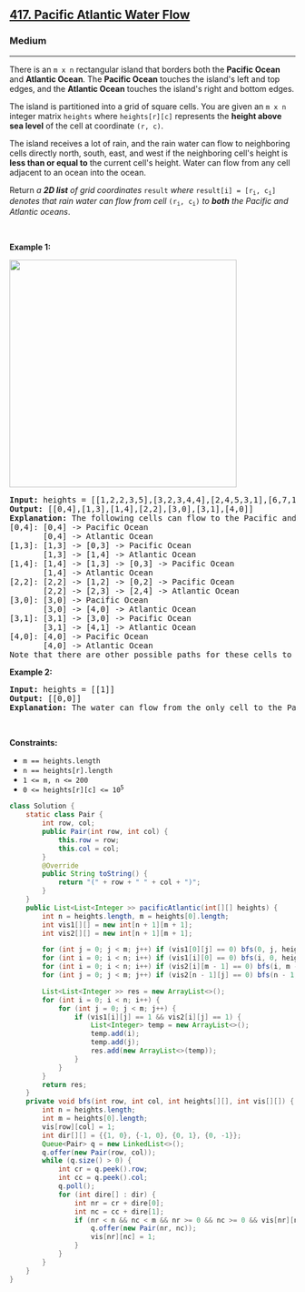 <h2><a href="https://leetcode.com/problems/pacific-atlantic-water-flow">417. Pacific Atlantic Water Flow</a></h2><h3>Medium</h3><hr><p>There is an <code>m x n</code> rectangular island that borders both the <strong>Pacific Ocean</strong> and <strong>Atlantic Ocean</strong>. The <strong>Pacific Ocean</strong> touches the island&#39;s left and top edges, and the <strong>Atlantic Ocean</strong> touches the island&#39;s right and bottom edges.</p>

<p>The island is partitioned into a grid of square cells. You are given an <code>m x n</code> integer matrix <code>heights</code> where <code>heights[r][c]</code> represents the <strong>height above sea level</strong> of the cell at coordinate <code>(r, c)</code>.</p>

<p>The island receives a lot of rain, and the rain water can flow to neighboring cells directly north, south, east, and west if the neighboring cell&#39;s height is <strong>less than or equal to</strong> the current cell&#39;s height. Water can flow from any cell adjacent to an ocean into the ocean.</p>

<p>Return <em>a <strong>2D list</strong> of grid coordinates </em><code>result</code><em> where </em><code>result[i] = [r<sub>i</sub>, c<sub>i</sub>]</code><em> denotes that rain water can flow from cell </em><code>(r<sub>i</sub>, c<sub>i</sub>)</code><em> to <strong>both</strong> the Pacific and Atlantic oceans</em>.</p>

<p>&nbsp;</p>
<p><strong class="example">Example 1:</strong></p>
<img alt="" src="https://assets.leetcode.com/uploads/2021/06/08/waterflow-grid.jpg" style="width: 400px; height: 400px;" />
<pre>
<strong>Input:</strong> heights = [[1,2,2,3,5],[3,2,3,4,4],[2,4,5,3,1],[6,7,1,4,5],[5,1,1,2,4]]
<strong>Output:</strong> [[0,4],[1,3],[1,4],[2,2],[3,0],[3,1],[4,0]]
<strong>Explanation:</strong> The following cells can flow to the Pacific and Atlantic oceans, as shown below:
[0,4]: [0,4] -&gt; Pacific Ocean 
&nbsp;      [0,4] -&gt; Atlantic Ocean
[1,3]: [1,3] -&gt; [0,3] -&gt; Pacific Ocean 
&nbsp;      [1,3] -&gt; [1,4] -&gt; Atlantic Ocean
[1,4]: [1,4] -&gt; [1,3] -&gt; [0,3] -&gt; Pacific Ocean 
&nbsp;      [1,4] -&gt; Atlantic Ocean
[2,2]: [2,2] -&gt; [1,2] -&gt; [0,2] -&gt; Pacific Ocean 
&nbsp;      [2,2] -&gt; [2,3] -&gt; [2,4] -&gt; Atlantic Ocean
[3,0]: [3,0] -&gt; Pacific Ocean 
&nbsp;      [3,0] -&gt; [4,0] -&gt; Atlantic Ocean
[3,1]: [3,1] -&gt; [3,0] -&gt; Pacific Ocean 
&nbsp;      [3,1] -&gt; [4,1] -&gt; Atlantic Ocean
[4,0]: [4,0] -&gt; Pacific Ocean 
       [4,0] -&gt; Atlantic Ocean
Note that there are other possible paths for these cells to flow to the Pacific and Atlantic oceans.
</pre>

<p><strong class="example">Example 2:</strong></p>

<pre>
<strong>Input:</strong> heights = [[1]]
<strong>Output:</strong> [[0,0]]
<strong>Explanation:</strong> The water can flow from the only cell to the Pacific and Atlantic oceans.
</pre>

<p>&nbsp;</p>
<p><strong>Constraints:</strong></p>

<ul>
	<li><code>m == heights.length</code></li>
	<li><code>n == heights[r].length</code></li>
	<li><code>1 &lt;= m, n &lt;= 200</code></li>
	<li><code>0 &lt;= heights[r][c] &lt;= 10<sup>5</sup></code></li>
</ul>

```java
class Solution {
    static class Pair {
        int row, col;
        public Pair(int row, int col) {
            this.row = row;
            this.col = col;
        }
        @Override
        public String toString() {
            return "(" + row + " " + col + ")";
        }
    }
    public List<List<Integer >> pacificAtlantic(int[][] heights) {
        int n = heights.length, m = heights[0].length;
        int vis1[][] = new int[n + 1][m + 1];
        int vis2[][] = new int[n + 1][m + 1];

        for (int j = 0; j < m; j++) if (vis1[0][j] == 0) bfs(0, j, heights, vis1);
        for (int i = 0; i < n; i++) if (vis1[i][0] == 0) bfs(i, 0, heights, vis1);
        for (int i = 0; i < n; i++) if (vis2[i][m - 1] == 0) bfs(i, m - 1, heights, vis2);
        for (int j = 0; j < m; j++) if (vis2[n - 1][j] == 0) bfs(n - 1, j, heights, vis2);

        List<List<Integer >> res = new ArrayList<>();
        for (int i = 0; i < n; i++) {
            for (int j = 0; j < m; j++) {
                if (vis1[i][j] == 1 && vis2[i][j] == 1) {
                    List<Integer> temp = new ArrayList<>();
                    temp.add(i);
                    temp.add(j);
                    res.add(new ArrayList<>(temp));
                }
            }
        }
        return res;
    }
    private void bfs(int row, int col, int heights[][], int vis[][]) {
        int n = heights.length;
        int m = heights[0].length;
        vis[row][col] = 1;
        int dir[][] = {{1, 0}, {-1, 0}, {0, 1}, {0, -1}};
        Queue<Pair> q = new LinkedList<>();
        q.offer(new Pair(row, col));
        while (q.size() > 0) {
            int cr = q.peek().row;
            int cc = q.peek().col;
            q.poll();
            for (int dire[] : dir) {
                int nr = cr + dire[0];
                int nc = cc + dire[1];
                if (nr < n && nc < m && nr >= 0 && nc >= 0 && vis[nr][nc] == 0 && heights[nr][nc] >= heights[cr][cc]) {
                    q.offer(new Pair(nr, nc));
                    vis[nr][nc] = 1;
                }
            }
        }
    }
}
```
